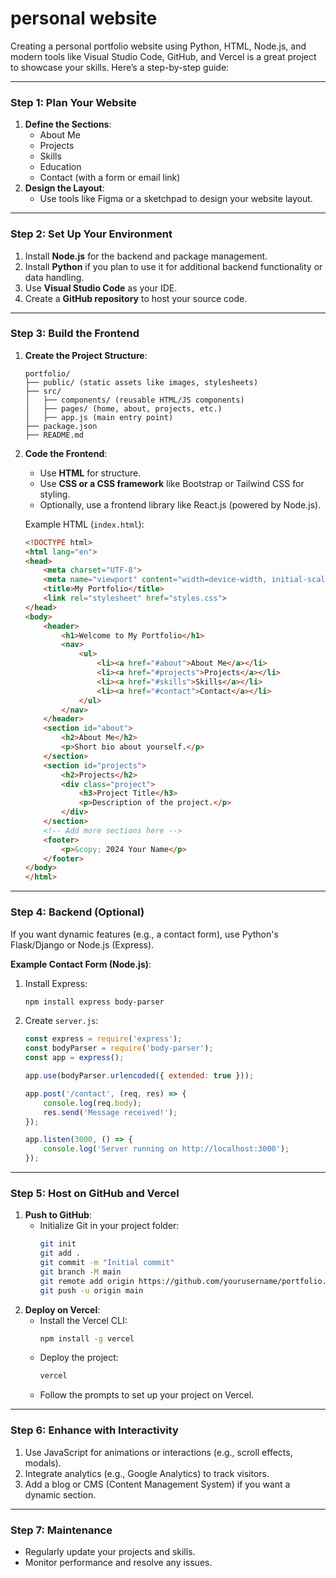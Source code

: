 # personal website

Creating a personal portfolio website using Python, HTML, Node.js, and modern tools like Visual Studio Code, GitHub, and Vercel is a great project to showcase your skills. Here’s a step-by-step guide:

---

### **Step 1: Plan Your Website**
1. **Define the Sections**:
   - About Me
   - Projects
   - Skills
   - Education
   - Contact (with a form or email link)
2. **Design the Layout**:
   - Use tools like Figma or a sketchpad to design your website layout.

---

### **Step 2: Set Up Your Environment**
1. Install **Node.js** for the backend and package management.
2. Install **Python** if you plan to use it for additional backend functionality or data handling.
3. Use **Visual Studio Code** as your IDE.
4. Create a **GitHub repository** to host your source code.

---

### **Step 3: Build the Frontend**
1. **Create the Project Structure**:
   ```
   portfolio/
   ├── public/ (static assets like images, stylesheets)
   ├── src/
   │   ├── components/ (reusable HTML/JS components)
   │   ├── pages/ (home, about, projects, etc.)
   │   ├── app.js (main entry point)
   ├── package.json
   ├── README.md
   ```

2. **Code the Frontend**:
   - Use **HTML** for structure.
   - Use **CSS or a CSS framework** like Bootstrap or Tailwind CSS for styling.
   - Optionally, use a frontend library like React.js (powered by Node.js).

   Example HTML (`index.html`):
   ```html
   <!DOCTYPE html>
   <html lang="en">
   <head>
       <meta charset="UTF-8">
       <meta name="viewport" content="width=device-width, initial-scale=1.0">
       <title>My Portfolio</title>
       <link rel="stylesheet" href="styles.css">
   </head>
   <body>
       <header>
           <h1>Welcome to My Portfolio</h1>
           <nav>
               <ul>
                   <li><a href="#about">About Me</a></li>
                   <li><a href="#projects">Projects</a></li>
                   <li><a href="#skills">Skills</a></li>
                   <li><a href="#contact">Contact</a></li>
               </ul>
           </nav>
       </header>
       <section id="about">
           <h2>About Me</h2>
           <p>Short bio about yourself.</p>
       </section>
       <section id="projects">
           <h2>Projects</h2>
           <div class="project">
               <h3>Project Title</h3>
               <p>Description of the project.</p>
           </div>
       </section>
       <!-- Add more sections here -->
       <footer>
           <p>&copy; 2024 Your Name</p>
       </footer>
   </body>
   </html>
   ```

---

### **Step 4: Backend (Optional)**
If you want dynamic features (e.g., a contact form), use Python's Flask/Django or Node.js (Express).

**Example Contact Form (Node.js)**:
1. Install Express:
   ```bash
   npm install express body-parser
   ```
2. Create `server.js`:
   ```javascript
   const express = require('express');
   const bodyParser = require('body-parser');
   const app = express();

   app.use(bodyParser.urlencoded({ extended: true }));

   app.post('/contact', (req, res) => {
       console.log(req.body);
       res.send('Message received!');
   });

   app.listen(3000, () => {
       console.log('Server running on http://localhost:3000');
   });
   ```

---

### **Step 5: Host on GitHub and Vercel**
1. **Push to GitHub**:
   - Initialize Git in your project folder:
     ```bash
     git init
     git add .
     git commit -m "Initial commit"
     git branch -M main
     git remote add origin https://github.com/yourusername/portfolio.git
     git push -u origin main
     ```
2. **Deploy on Vercel**:
   - Install the Vercel CLI:
     ```bash
     npm install -g vercel
     ```
   - Deploy the project:
     ```bash
     vercel
     ```
   - Follow the prompts to set up your project on Vercel.

---

### **Step 6: Enhance with Interactivity**
1. Use JavaScript for animations or interactions (e.g., scroll effects, modals).
2. Integrate analytics (e.g., Google Analytics) to track visitors.
3. Add a blog or CMS (Content Management System) if you want a dynamic section.

---

### **Step 7: Maintenance**
- Regularly update your projects and skills.
- Monitor performance and resolve any issues.
